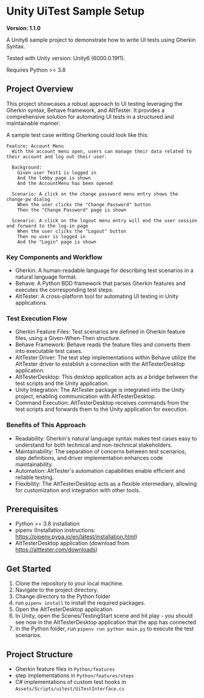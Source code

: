 # Unity UiTest Sample Setup
__Version: 1.1.0__

A Unity6 sample project to demonstrate how to write UI tests using Gherkin Syntax.

Tested with Unity version: Unity6 (6000.0.19f1).

Requires Python >= 3.8

## Project Overview
This project showcases a robust approach to UI testing leveraging the Gherkin syntax, Behave framework, and AltTester. It provides a comprehensive solution for automating UI tests in a structured and maintainable manner.

A sample test case writting Gherking could look like this:

```Gherkin
Feature: Account Menu
  With the account menu open, users can manage their data related to their account and log out their user.

  Background:
    Given user Test1 is logged in
    And the lobby page is shown
    And the AccountMenu has been opened

  Scenario: A click on the change password menu entry shows the change-pw dialog
    When the user clicks the "Change Password" button
    Then the "Change Password" page is shown

  Scenario: A click on the logout menu entry will end the user session and forward to the log-in page
    When the user clicks the "Logout" button
    Then no user is logged in
    And the "Login" page is shown
``` 

### Key Components and Workflow

- Gherkin: A human-readable language for describing test scenarios in a natural language format.
- Behave: A Python BDD framework that parses Gherkin features and executes the corresponding test steps.
- AltTester: A cross-platform tool for automating UI testing in Unity applications.

### Test Execution Flow
- Gherkin Feature Files: Test scenarios are defined in Gherkin feature files, using a Given-When-Then structure.
- Behave Framework: Behave reads the feature files and converts them into executable test cases.
- AltTester Driver: The test step implementations within Behave utilize the AltTester driver to establish a connection with the AltTesterDesktop application.
- AltTesterDesktop: This desktop application acts as a bridge between the test scripts and the Unity application.
- Unity Integration: The AltTester package is integrated into the Unity project, enabling communication with AltTesterDesktop.
- Command Execution: AltTesterDesktop receives commands from the test scripts and forwards them to the Unity application for execution.

### Benefits of This Approach
- Readability: Gherkin's natural language syntax makes test cases easy to understand for both technical and non-technical stakeholders.
- Maintainability: The separation of concerns between test scenarios, step definitions, and driver implementation enhances code maintainability.
- Automation: AltTester's automation capabilities enable efficient and reliable testing.
- Flexibility: The AltTesterDesktop acts as a flexible intermediary, allowing for customization and integration with other tools.

## Prerequisites
- Python >= 3.8 installation
- pipenv (Installation instructions: https://pipenv.pypa.io/en/latest/installation.html)
- AltTesterDesktop application (download from https://alttester.com/downloads)

## Get Started
1. Clone the repository to your local machine.
2. Navigate to the project directory.
3. Change directory to the Python folder
4. run `pipenv install` to install the required packages.
5. Open the AltTesterDesktop application
5. In Unity, open the Scenes/TestingStart scene and hit play - you should see now in the AltTesterDesktop application that the app has connected
6. In the Python folder, run `pipenv run python main.py` to execute the test scenarios.

## Project Structure
- Gherkin feature files in `Python/features`
- step implementations in `Python/features/steps`
- C# implementations of custom test hooks in `Assets/Scripts/uitest/UiTestInterface.cs`